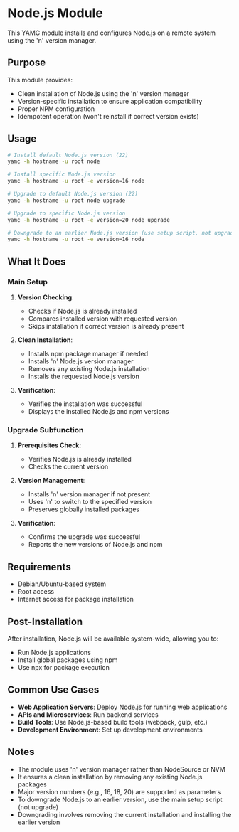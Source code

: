 # Node.js Module

This YAMC module installs and configures Node.js on a remote system using the 'n' version manager.

## Purpose

This module provides:
- Clean installation of Node.js using the 'n' version manager
- Version-specific installation to ensure application compatibility
- Proper NPM configuration
- Idempotent operation (won't reinstall if correct version exists)

## Usage

```bash
# Install default Node.js version (22)
yamc -h hostname -u root node

# Install specific Node.js version
yamc -h hostname -u root -e version=16 node

# Upgrade to default Node.js version (22)
yamc -h hostname -u root node upgrade

# Upgrade to specific Node.js version
yamc -h hostname -u root -e version=20 node upgrade

# Downgrade to an earlier Node.js version (use setup script, not upgrade)
yamc -h hostname -u root -e version=16 node
```

## What It Does

### Main Setup

1. **Version Checking**:
   - Checks if Node.js is already installed
   - Compares installed version with requested version
   - Skips installation if correct version is already present

2. **Clean Installation**:
   - Installs npm package manager if needed
   - Installs 'n' Node.js version manager
   - Removes any existing Node.js installation
   - Installs the requested Node.js version

3. **Verification**:
   - Verifies the installation was successful
   - Displays the installed Node.js and npm versions

### Upgrade Subfunction

1. **Prerequisites Check**:
   - Verifies Node.js is already installed
   - Checks the current version

2. **Version Management**:
   - Installs 'n' version manager if not present
   - Uses 'n' to switch to the specified version
   - Preserves globally installed packages

3. **Verification**:
   - Confirms the upgrade was successful
   - Reports the new versions of Node.js and npm

## Requirements

- Debian/Ubuntu-based system
- Root access
- Internet access for package installation

## Post-Installation

After installation, Node.js will be available system-wide, allowing you to:
- Run Node.js applications
- Install global packages using npm
- Use npx for package execution

## Common Use Cases

- **Web Application Servers**: Deploy Node.js for running web applications
- **APIs and Microservices**: Run backend services
- **Build Tools**: Use Node.js-based build tools (webpack, gulp, etc.)
- **Development Environment**: Set up development environments

## Notes

- The module uses 'n' version manager rather than NodeSource or NVM
- It ensures a clean installation by removing any existing Node.js packages
- Major version numbers (e.g., 16, 18, 20) are supported as parameters
- To downgrade Node.js to an earlier version, use the main setup script (not upgrade)
- Downgrading involves removing the current installation and installing the earlier version